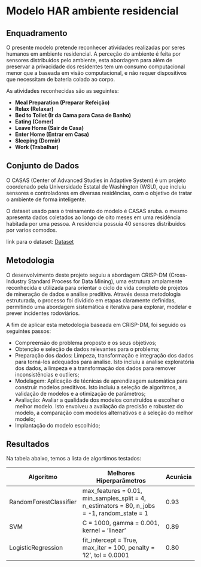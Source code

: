 # Modelo HAR ambiente residencial 

## Enquadramento

O presente modelo pretende reconhecer atividades realizadas por seres humanos em ambiente residencial. A perceção do ambiente é feita por sensores distribuídos pelo ambiente, esta abordagem para além de preservar a privacidade dos residentes tem um consumo computacional menor que a baseada em visão computacional, e não requer dispositivos que necessitam de bateria colado ao corpo. 

As atividades reconhecidas são as seguintes:

- **Meal Preparation (Preparar Refeição)**
- **Relax (Relaxar)**
- **Bed to Toilet (Ir da Cama para Casa de Banho)**
- **Eating (Comer)**
- **Leave Home (Sair de Casa)**
- **Enter Home (Entrar em Casa)**
- **Sleeping (Dormir)**
- **Work (Trabalhar)**


## Conjunto de Dados

O CASAS (Center of Advanced Studies in Adaptive System) é um projeto coordenado pela Universidade Estatal de Washington (WSU), que incluiu sensores e controladores em diversas residências, com o objetivo de tratar o ambiente de forma inteligente.

O dataset usado para o treinamento do modelo é CASAS aruba. o mesmo apresenta dados coletados ao longo de oito meses em uma residência habitada por uma pessoa. A residencia possuia 40 sensores distribuidos por varios comodos.

link para o dataset: [Dataset](https://casas.wsu.edu/datasets/)

## Metodologia

O desenvolvimento deste projeto seguiu a abordagem CRISP-DM (Cross-Industry Standard Process for Data Mining), uma estrutura amplamente reconhecida e utilizada para orientar o ciclo de vida completo de projetos de mineração de dados e análise preditiva. Através dessa metodologia estruturada, o processo foi dividido em etapas claramente definidas, permitindo uma abordagem sistemática e iterativa para explorar, modelar e prever incidentes rodoviários.

A fim de aplicar esta metodologia baseada em CRISP-DM, foi seguido os
seguintes passos:
* Compreensão do problema proposto e os seus objetivos;
* Obtenção e seleção de dados relevantes para o problema;
* Preparação dos dados: Limpeza, transformação e integração dos dados
para torná-los adequados para analise. Isto incluiu a analise exploratória
dos dados, a limpeza e a transformação dos dados para remover inconsistências e outliers;
* Modelagem: Aplicação de técnicas de aprendizagem automática para construir modelos preditivos. Isto incluiu a seleção de algoritmos, a validação
de modelos e a otimização de parâmetros;
* Avaliação: Avaliar a qualidade dos modelos construídos e escolher o melhor modelo. Isto envolveu a avaliação da precisão e robustez do modelo,
a comparação com modelos alternativos e a seleção do melhor modelo;
* Implantação do modelo escolhido;


## Resultados

Na tabela abaixo, temos a lista de algortimos testados:


| Algoritmo              | Melhores Hiperparâmetros                                     | Acurácia |
|------------------------|-------------------------------------------------------------|----------|
| RandomForestClassifier | max_features = 0.01, min_samples_split = 4, n_estimators = 80, n_jobs = -1, random_state = 1 | 0.93 |
| SVM      | C = 1000, gamma = 0.001, kernel = ’linear’ | 0.89     |
| LogisticRegression     | fit_intercept = True, max_iter = 100, penalty = ’l2’, tol = 0.0001 | 0.80     |

